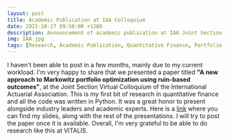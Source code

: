 ```yaml
---
layout: post
title: Academic Publication at IAA Colloquium
date: 2021-10-27 09:50:00 +1200
description: Announcement of academic publication at IAA Joint Section Virtual Colloquium
img: IAA.jpg
tags: [Research, Academic Publication, Quantitative Finance, Portfolio Management, IAA, IACA, actuarial science]
---
```



I haven't been able to post in a few months, mainly due to my current workload. I'm very happy to share that we presented a paper titled **"A new approach to Markowitz portfolio optimization using ruin-based outcomes"**, at the Joint Section Virtual Colloquium of the International Actuarial Association. This is my first bit of research in quantitative finance and all the code was written in Python. It was a great honor to present alongside industry leaders and academic experts. Here is a [link](https://www.actuaries.org/iaa/October2021_Joint_Col/Event_Details/October2021_Joint_Col/Event_Details.aspx?hkey=19abd5a0-492b-4875-9e2b-6b40edddf146) where you can find my slides, along with the rest of the presentations. I will try to post the paper once it is available. Overall, I'm very grateful to be able to do research like this at VITALIS.   
